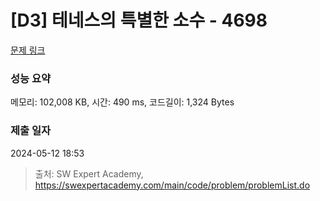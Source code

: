 # [D3] 테네스의 특별한 소수 - 4698 

[문제 링크](https://swexpertacademy.com/main/code/problem/problemDetail.do?contestProbId=AWRuoqCKkE0DFAXt) 

### 성능 요약

메모리: 102,008 KB, 시간: 490 ms, 코드길이: 1,324 Bytes

### 제출 일자

2024-05-12 18:53



> 출처: SW Expert Academy, https://swexpertacademy.com/main/code/problem/problemList.do